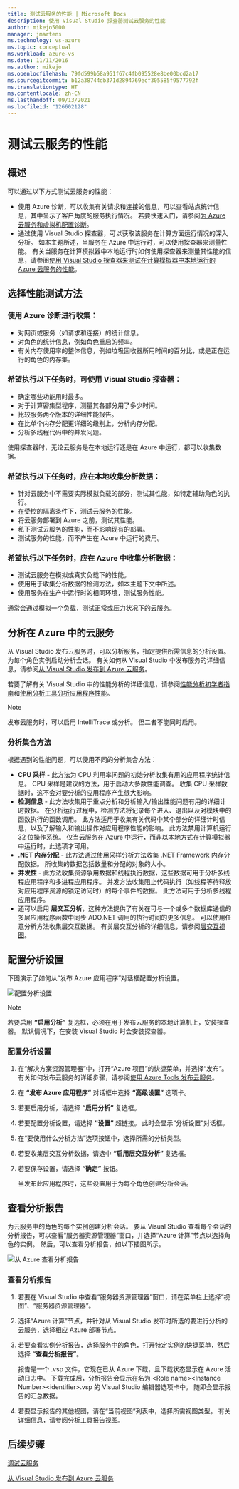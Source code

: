 ```yaml
---
title: 测试云服务的性能 | Microsoft Docs
description: 使用 Visual Studio 探查器测试云服务的性能
author: mikejo5000
manager: jmartens
ms.technology: vs-azure
ms.topic: conceptual
ms.workload: azure-vs
ms.date: 11/11/2016
ms.author: mikejo
ms.openlocfilehash: 79fd599b58a951f67c4fb095528e8be00bcd2a17
ms.sourcegitcommit: b12a38744db371d2894769ecf305585f9577792f
ms.translationtype: HT
ms.contentlocale: zh-CN
ms.lasthandoff: 09/13/2021
ms.locfileid: "126602128"
---
```

# <a name="testing-the-performance-of-a-cloud-service"></a>测试云服务的性能
## <a name="overview"></a>概述
可以通过以下方式测试云服务的性能：

* 使用 Azure 诊断，可以收集有关请求和连接的信息，可以查看站点统计信息，其中显示了客户角度的服务执行情况。 若要快速入门，请参阅[为 Azure 云服务和虚拟机配置诊断](vs-azure-tools-diagnostics-for-cloud-services-and-virtual-machines.md)。
* 通过使用 Visual Studio 探查器，可以获取该服务在计算方面运行情况的深入分析。 如本主题所述，当服务在 Azure 中运行时，可以使用探查器来测量性能。 有关当服务在计算模拟器中本地运行时如何使用探查器来测量其性能的信息，请参阅[使用 Visual Studio 探查器来测试在计算模拟器中本地运行的 Azure 云服务的性能](/azure/cloud-services/cloud-services-performance-testing-visual-studio-profiler)。

## <a name="choosing-a-performance-testing-method"></a>选择性能测试方法
### <a name="use-azure-diagnostics-to-collect"></a>使用 Azure 诊断进行收集：
* 对网页或服务（如请求和连接）的统计信息。
* 对角色的统计信息，例如角色重启的频率。
* 有关内存使用率的整体信息，例如垃圾回收器所用时间的百分比，或是正在运行的角色的内存集。

### <a name="use-the-visual-studio-profiler-to"></a>希望执行以下任务时，可使用 Visual Studio 探查器：
* 确定哪些功能用时最多。
* 对于计算密集型程序，测量其各部分用了多少时间。
* 比较服务两个版本的详细性能报告。
* 在比单个内存分配更详细的级别上，分析内存分配。
* 分析多线程代码中的并发问题。

使用探查器时，无论云服务是在本地运行还是在 Azure 中运行，都可以收集数据。

### <a name="collect-profiling-data-locally-to"></a>希望执行以下任务时，应在本地收集分析数据：
* 针对云服务中不需要实际模拟负载的部分，测试其性能，如特定辅助角色的执行。
* 在受控的隔离条件下，测试云服务的性能。
* 将云服务部署到 Azure 之前，测试其性能。
* 私下测试云服务的性能，而不影响现有的部署。
* 测试服务的性能，而不产生在 Azure 中运行的费用。

### <a name="collect-profiling-data-in-azure-to"></a>希望执行以下任务时，应在 Azure 中收集分析数据：
* 测试云服务在模拟或真实负载下的性能。
* 使用用于收集分析数据的检测方法，如本主题下文中所述。
* 使用服务在生产中运行时的相同环境，测试服务性能。

通常会通过模拟一个负载，测试正常或压力状况下的云服务。

## <a name="profiling-a-cloud-service-in-azure"></a>分析在 Azure 中的云服务
从 Visual Studio 发布云服务时，可以分析服务，指定提供所需信息的分析设置。 为每个角色实例启动分析会话。 有关如何从 Visual Studio 中发布服务的详细信息，请参阅[从 Visual Studio 发布到 Azure 云服务](vs-azure-tools-publishing-a-cloud-service.md)。

若要了解有关 Visual Studio 中的性能分析的详细信息，请参阅[性能分析初学者指南](../profiling/beginners-guide-to-performance-profiling.md)和[使用分析工具分析应用程序性能](../profiling/performance-explorer.md)。

> [!NOTE]
> 发布云服务时，可以启用 IntelliTrace 或分析。 但二者不能同时启用。
>
>

### <a name="profiler-collection-methods"></a>分析集合方法
根据遇到的性能问题，可以使用不同的分析集合方法：

* **CPU 采样** - 此方法为 CPU 利用率问题的初始分析收集有用的应用程序统计信息。 CPU 采样是建议的方法，用于启动大多数性能调查。 收集 CPU 采样数据时，这不会对要分析的应用程序产生很大影响。
* **检测信息** - 此方法收集用于重点分析和分析输入/输出性能问题有用的详细计时数据。 在分析运行过程中，检测方法将记录每个进入、退出以及对模块中的函数执行的函数调用。 此方法适用于收集有关代码中某个部分的详细计时信息，以及了解输入和输出操作对应用程序性能的影响。 此方法禁用计算机运行 32 位操作系统。 仅当云服务在 Azure 中运行，而非以本地方式在计算模拟器中运行时，此选项才可用。
* **.NET 内存分配** - 此方法通过使用采样分析方法收集 .NET Framework 内存分配数据。 所收集的数据包括数量和分配的对象的大小。
* **并发性** - 此方法收集资源争用数据和线程执行数据，这些数据可用于分析多线程应用程序和多进程应用程序。 并发方法收集阻止代码执行（如线程等待释放对应用程序资源的锁定访问时）的每个事件的数据。 此方法可用于分析多线程应用程序。
* 还可以启用 **层交互分析**，这种方法提供了有关在可与一个或多个数据库通信的多层应用程序函数中同步 ADO.NET 调用的执行时间的更多信息。 可以使用任意分析方法收集层交互数据。 有关层交互分析的详细信息，请参阅[层交互视图](../profiling/tier-interactions-view.md)。

## <a name="configuring-profiling-settings"></a>配置分析设置
下图演示了如何从“发布 Azure 应用程序”对话框配置分析设置。

![配置分析设置](./media/vs-azure-tools-performance-profiling-cloud-services/IC526984.png)

> [!NOTE]
> 若要启用 **“启用分析”** 复选框，必须在用于发布云服务的本地计算机上，安装探查器。 默认情况下，在安装 Visual Studio 时会安装探查器。
>
>

### <a name="to-configure-profiling-settings"></a>配置分析设置
1. 在“解决方案资源管理器”中，打开“Azure 项目”的快捷菜单，并选择“发布”。 有关如何发布云服务的详细步骤，请参阅[使用 Azure Tools 发布云服务](vs-azure-tools-publishing-a-cloud-service.md)。
2. 在 **“发布 Azure 应用程序”** 对话框中选择 **“高级设置”** 选项卡。
3. 若要启用分析，请选择 **“启用分析”** 复选框。
4. 若要配置分析设置，请选择 **“设置”** 超链接。 此时会显示“分析设置”对话框。
5. 在“要使用什么分析方法”选项按钮中，选择所需的分析类型。
6. 若要收集层交互分析数据，请选中 **“启用层交互分析”** 复选框。
7. 若要保存设置，请选择 **“确定”** 按钮。

    当发布此应用程序时，这些设置用于为每个角色创建分析会话。

## <a name="viewing-profiling-reports"></a>查看分析报告
为云服务中的角色的每个实例创建分析会话。 要从 Visual Studio 查看每个会话的分析报告，可以查看“服务器资源管理器”窗口，并选择“Azure 计算”节点以选择角色的实例。 然后，可以查看分析报告，如以下插图所示。

![从 Azure 查看分析报告](./media/vs-azure-tools-performance-profiling-cloud-services/IC748914.png)

### <a name="to-view-profiling-reports"></a>查看分析报告
1. 若要在 Visual Studio 中查看“服务器资源管理器”窗口，请在菜单栏上选择“视图”、“服务器资源管理器”。
2. 选择“Azure 计算”节点，并针对从 Visual Studio 发布时所选的要进行分析的云服务，选择相应 Azure 部署节点。
3. 若要查看实例分析报告，选择服务中的角色，打开特定实例的快捷菜单，然后选择 **“查看分析报告”**。

    报告是一个 .vsp 文件，它现在已从 Azure 下载，且下载状态显示在 Azure 活动日志中。 下载完成后，分析报告会显示在名为 <Role name\><Instance Number\><identifier\>.vsp 的 Visual Studio 编辑器选项卡中。 随即会显示报告的汇总数据。
4. 若要显示报告的其他视图，请在“当前视图”列表中，选择所需视图类型。 有关详细信息，请参阅[分析工具报告视图](../profiling/performance-report-views.md)。

## <a name="next-steps"></a>后续步骤
[调试云服务](vs-azure-tools-debug-cloud-services-virtual-machines.md)

[从 Visual Studio 发布到 Azure 云服务](vs-azure-tools-publishing-a-cloud-service.md)
